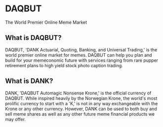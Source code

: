 # DAQBUT

The World Premier Online Meme Market

## What is DAQBUT?

DAQBUT, 'DANK Actuarial, Quoting, Banking, and Universal Trading,' is the world premier online market for memes. DAQBUT can help you plan and build for your memeconomic future with services ranging from rare pupper retirement plans to high yield stock photo caption trading.

## What is DANK?

DANK, 'DAQBUT Automagic Nonsense Krone,' is the official currency of DAQBUT. While inspired heavily by the Norwegian Krone, the world's most prolific currency to start with a 'K,' is not in any way exchangeable with the Krone or any other currency. However, DANK can be used to both buy and sell meme shares as well as any other future meme financial products we may offer.
